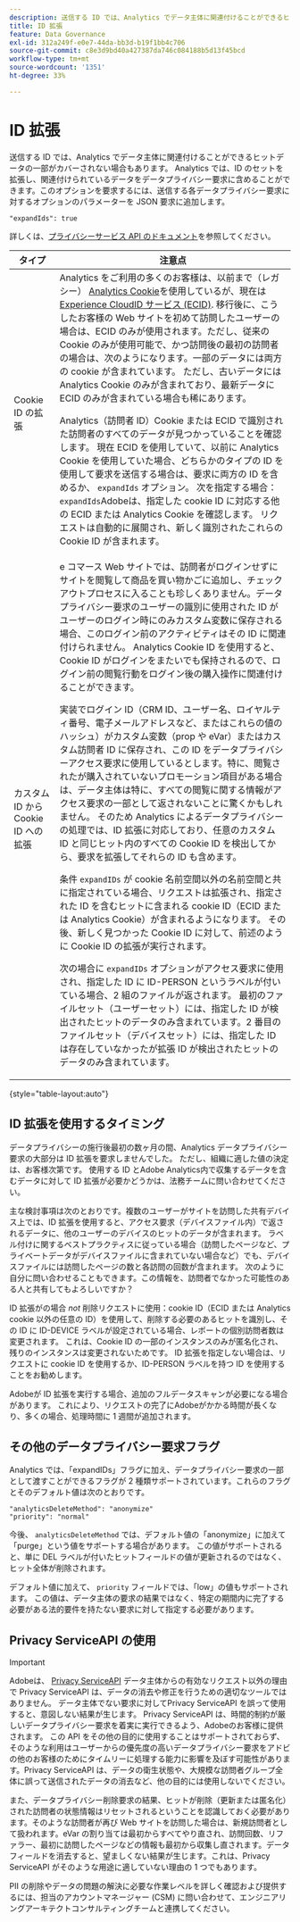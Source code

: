 ```yaml
---
description: 送信する ID では、Analytics でデータ主体に関連付けることができるヒットデータの一部がカバーされない場合もあります。 Analytics では、ID のセットを拡張し、関連付けられているデータをデータプライバシー要求に含めることができます。このオプションを要求するには、送信する各データプライバシー要求に対するオプションのパラメーターを JSON 要求に追加します。
title: ID 拡張
feature: Data Governance
exl-id: 312a249f-e0e7-44da-bb3d-b19f1bb4c706
source-git-commit: c8e3d9bd40a427387da746c084188b5d13f45bcd
workflow-type: tm+mt
source-wordcount: '1351'
ht-degree: 33%

---
```


# ID 拡張

送信する ID では、Analytics でデータ主体に関連付けることができるヒットデータの一部がカバーされない場合もあります。 Analytics では、ID のセットを拡張し、関連付けられているデータをデータプライバシー要求に含めることができます。このオプションを要求するには、送信する各データプライバシー要求に対するオプションのパラメーターを JSON 要求に追加します。

```
"expandIds": true
```

詳しくは、[プライバシーサービス API のドキュメント](https://experienceleague.adobe.com/docs/experience-platform/privacy/api/overview.html?lang=ja)を参照してください。


| タイプ | 注意点 |
| --- | --- |
| Cookie ID の拡張 | Analytics をご利用の多くのお客様は、以前まで（レガシー） [Analytics Cookie](https://experienceleague.adobe.com/docs/core-services/interface/administration/ec-cookies/cookies-privacy.html?lang=en)を使用しているが、現在は [Experience CloudID サービス (ECID)](https://experienceleague.adobe.com/docs/id-service/using/home.html?lang=ja). 移行後に、こうしたお客様の Web サイトを初めて訪問したユーザーの場合は、ECID のみが使用されます。ただし、従来の Cookie のみが使用可能で、かつ訪問後の最初の訪問者の場合は、次のようになります。一部のデータには両方の cookie が含まれています。 ただし、古いデータには Analytics Cookie のみが含まれており、最新データに ECID のみが含まれている場合も稀にあります。<p>Analytics（訪問者 ID）Cookie または ECID で識別された訪問者のすべてのデータが見つかっていることを確認します。 現在 ECID を使用していて、以前に Analytics Cookie を使用していた場合、どちらかのタイプの ID を使用して要求を送信する場合は、要求に両方の ID を含めるか、 `expandIds` オプション。 次を指定する場合： `expandIds`Adobeは、指定した cookie ID に対応する他の ECID または Analytics Cookie を確認します。 リクエストは自動的に展開され、新しく識別されたこれらの Cookie ID が含まれます。 |
| カスタム ID から Cookie ID への拡張 | e コマース Web サイトでは、訪問者がログインせずにサイトを閲覧して商品を買い物かごに追加し、チェックアウトプロセスに入ることも珍しくありません。データプライバシー要求のユーザーの識別に使用された ID がユーザーのログイン時にのみカスタム変数に保存される場合、このログイン前のアクティビティはその ID に関連付けられません。 Analytics Cookie ID を使用すると、Cookie ID がログインをまたいでも保持されるので、ログイン前の閲覧行動をログイン後の購入操作に関連付けることができます。<p>実装でログイン ID（CRM ID、ユーザー名、ロイヤルティ番号、電子メールアドレスなど、またはこれらの値のハッシュ）がカスタム変数（prop や eVar）またはカスタム訪問者 ID に保存され、この ID をデータプライバシーアクセス要求に使用しているとします。特に、閲覧されたが購入されていないプロモーション項目がある場合は、データ主体は特に、すべての閲覧に関する情報がアクセス要求の一部として返されないことに驚くかもしれません。 そのため Analytics によるデータプライバシーの処理では、ID 拡張に対応しており、任意のカスタム ID と同じヒット内のすべての Cookie ID を検出してから、要求を拡張してそれらの ID も含めます。<p>条件 `expandIDs` が cookie 名前空間以外の名前空間と共に指定されている場合、リクエストは拡張され、指定された ID を含むヒットに含まれる cookie ID（ECID または Analytics Cookie）が含まれるようになります。 その後、新しく見つかった Cookie ID に対して、前述のように Cookie ID の拡張が実行されます。<p>次の場合に `expandIDs` オプションがアクセス要求に使用され、指定した ID に ID-PERSON というラベルが付いている場合、2 組のファイルが返されます。 最初のファイルセット（ユーザーセット）には、指定した ID が検出されたヒットのデータのみ含まれています。2 番目のファイルセット（デバイスセット）には、指定した ID は存在していなかったが拡張 ID が検出されたヒットのデータのみ含まれています。 |

{style=&quot;table-layout:auto&quot;}

## ID 拡張を使用するタイミング

データプライバシーの施行後最初の数ヶ月の間、Analytics データプライバシー要求の大部分は ID 拡張を要求しませんでした。 ただし、組織に適した値の決定は、お客様次第です。 使用する ID とAdobe Analytics内で収集するデータを含むデータに対して ID 拡張が必要かどうかは、法務チームに問い合わせてください。

主な検討事項は次のとおりです。複数のユーザーがサイトを訪問した共有デバイス上では、ID 拡張を使用すると、アクセス要求（デバイスファイル内）で返されるデータに、他のユーザーのデバイスのヒットのデータが含まれます。 ラベル付けに関するベストプラクティスに従っている場合（訪問したページなど、プライベートデータがデバイスファイルに含まれていない場合など）でも、デバイスファイルには訪問したページの数と各訪問の回数が含まれます。 次のように自分に問い合わせることもできます。この情報を、訪問者でなかった可能性のある人と共有してもよろしいですか？

ID 拡張がの場合 *not* 削除リクエストに使用：cookie ID（ECID または Analytics cookie 以外の任意の ID）を使用して、削除する必要のあるヒットを識別し、その ID に ID-DEVICE ラベルが設定されている場合、レポートの個別訪問者数は変更されます。 これは、Cookie ID の一部のインスタンスのみが匿名化され、残りのインスタンスは変更されないためです。 ID 拡張を指定しない場合は、リクエストに cookie ID を使用するか、ID-PERSON ラベルを持つ ID を使用することをお勧めします。

Adobeが ID 拡張を実行する場合、追加のフルデータスキャンが必要になる場合があります。 これにより、リクエストの完了にAdobeがかかる時間が長くなり、多くの場合、処理時間に 1 週間が追加されます。

## その他のデータプライバシー要求フラグ

Analytics では、「expandIDs」フラグに加え、データプライバシー要求の一部として渡すことができるフラグが 2 種類サポートされています。これらのフラグとそのデフォルト値は次のとおりです。

```
"analyticsDeleteMethod": "anonymize"
"priority": "normal"
```

今後、 `analyticsDeleteMethod` では、デフォルト値の「anonymize」に加えて「purge」という値をサポートする場合があります。 この値がサポートされると、単に DEL ラベルが付いたヒットフィールドの値が更新されるのではなく、ヒット全体が削除されます。

デフォルト値に加えて、 `priority` フィールドでは、「low」の値もサポートされます。 この値は、データ主体の要求の結果ではなく、特定の期間内に完了する必要がある法的要件を持たない要求に対して指定する必要があります。

## Privacy ServiceAPI の使用

>[!IMPORTANT]
>
>Adobeは、 [Privacy ServiceAPI](https://experienceleague.adobe.com/docs/experience-platform/privacy/api/overview.html?lang=ja) データ主体からの有効なリクエスト以外の理由で Privacy ServiceAPI は、データの消去や修正を行うための適切なツールではありません。 データ主体でない要求に対してPrivacy ServiceAPI を誤って使用すると、意図しない結果が生じます。 Privacy ServiceAPI は、時間的制約が厳しいデータプライバシー要求を着実に実行できるよう、Adobeのお客様に提供されます。 この API をその他の目的に使用することはサポートされておらず、そのような利用はユーザーからの優先度の高いデータプライバシー要求をアドビの他のお客様のためにタイムリーに処理する能力に影響を及ぼす可能性があります。Privacy ServiceAPI は、データの衛生状態や、大規模な訪問者グループ全体に誤って送信されたデータの消去など、他の目的には使用しないでください。

また、データプライバシー削除要求の結果、ヒットが削除（更新または匿名化）された訪問者の状態情報はリセットされるということを認識しておく必要があります。そのような訪問者が再び Web サイトを訪問した場合は、新規訪問者として扱われます。eVar の割り当ては最初からすべてやり直され、訪問回数、リファラー、最初に訪問したページなどの情報も最初から収集し直されます。データフィールドを消去すると、望ましくない結果が生じます。これは、Privacy ServiceAPI がそのような用途に適していない理由の 1 つでもあります。

PII の削除やデータの問題の解決に必要な作業レベルを詳しく確認および提供するには、担当のアカウントマネージャー (CSM) に問い合わせて、エンジニアリングアーキテクトコンサルティングチームと連携してください。
